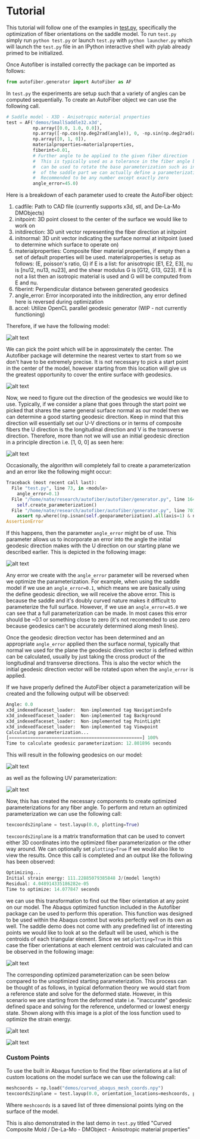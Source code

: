 # Tutorial
This tutorial will follow one of the examples in [test.py](../test.py), specifically the optimization of fiber orientations on the 
saddle model. To run `test.py` simply run `python test.py` or launch `test.py` with `python launcher.py` which will launch
the `test.py` file in an IPython interactive shell with pylab already primed to be initialized.

Once Autofiber is installed correctly the package can be imported as follows:
```python
from autofiber.generator import AutoFiber as AF
```

In `test.py` the experiments are setup such that a variety of angles can be computed sequentially. To create an AutoFiber
object we can use the following call.
```python
# Saddle model - X3D - Anisotropic material properties
test = AF('demos/SmallSaddle32.x3d',
          np.array([0.0, 1.0, 0.0]),
          np.array([-np.cos(np.deg2rad(angle)), 0, -np.sin(np.deg2rad(angle))]),
          np.array([0, 1, 0]),
          materialproperties=materialproperties,
          fiberint=0.01,
          # Further angle to be applied to the given fiber direction
          #  This is typically used as a tolerance in the fiber angle but
          #  can be used to rotate the base parameterization such as in the case
          #  of the saddle part we can actually define a parameterization easily at 45.0 degrees.
          #  Recommended to be any number except exactly zero
          angle_error=45.0)
```

Here is a breakdown of each parameter used to create the AutoFiber object:
1. cadfile: Path to CAD file (currently supports x3d, stl, and De-La-Mo DMObjects)
2. initpoint: 3D point closest to the center of the surface we would like to work on
3. initdirection: 3D unit vector representing the fiber direction at initpoint
4. initnormal: 3D unit vector indicating the surface normal at initpoint (used to determine which surface to operate on)
5. materialproperties: Composite fiber material properties, if empty then a set of default properties will be used.
materialproperties is setup as follows: (E, poisson's ratio, G) if E is a list: for anisotropic [E1, E2, E3],
nu is [nu12, nu13, nu23], and the shear modulus G is [G12, G13, G23]. If E is not a list then an isotropic material
is used and G will be computed from E and nu.
6. fiberint: Perpendicular distance between generated geodesics
7. angle_error: Error incorporated into the initdirection, any error defined here is reversed during optimization
8. accel: Utilize OpenCL parallel geodesic generator (WIP - not currently functioning)

Therefore, if we have the following model:

![alt text](images/saddlemodel.png "CAD model of saddle")

We can pick the point which will be in approximately the center. The Autofiber package will determine the nearest vertex
to start from so we don't have to be extremely precise. It is not necessary to pick a start point in the center of the model,
however starting from this location will give us the greatest opportunity to cover the entire surface with geodesics.

![alt text](images/saddlemodelwithstart.png "CAD model of saddle with start point")

Now, we need to figure out the direction of the geodesics we would like to use. Typically, if we consider a plane that goes
through the start point we picked that shares the same general surface normal as our model then we can determine a good
starting geodesic direction. Keep in mind that this direction will essentially set our U-V directions or in terms of
composite fibers the U direction is the longitudinal direction and V is the transverse direction. Therefore, more than not
we will use an initial geodesic direction in a principle direction i.e. [1, 0, 0] as seen here:

![alt text](images/saddlemodelwithdirection.png "CAD model of saddle with direction vector")

Occasionally, the algorithm will completely fail to create a parameterization and an error like the following might occur:
```python
Traceback (most recent call last):
  File "test.py", line 73, in <module>
    angle_error=0.1)
  File "/home/nate/research/autofiber/autofiber/generator.py", line 164, in __init__
    self.create_parameterization()
  File "/home/nate/research/autofiber/autofiber/generator.py", line 701, in create_parameterization
    assert np.where((np.isnan(self.geoparameterization).all(axis=1) & np.array(~mask)))[0].size == 0
AssertionError
```

If this happens, then the parameter `angle_error` might be of use. This parameter allows us to incorporate an error into
the angle the initial geodesic direction makes with the U direction on our starting plane we described earlier. This is
depicted in the following image:

![alt text](images/saddlemodelwitherror.png "CAD model of saddle with starting angle error")

Any error we create with the `angle_error` parameter will be reversed when we optimize the parameterization. For example,
when using the saddle model if we use an `angle_error=0.1`, which means we are basically using the define geodesic direction,
we will receive the above error. This is because the saddle and it's doubly curved nature makes it difficult to parameterize
the full surface. However, if we use an `angle_error=45.0` we can see that a full parameterization can be made. In most cases
this error should be ~0.1 or something close to zero (it's not recomended to use zero because geodesics can't be accurately
determined along mesh lines).

Once the geodesic direction vector has been determined and an appropriate `angle_error` applied then the surface normal,
typically that normal we used for the plane the geodesic direction vector is defined within can be calculated, usually
by just taking the cross product of the longitudinal and transverse directions. This is also the vector which the initial
geodesic direction vector will be rotated upon when the `angle_error` is applied.

If we have properly defined the AutoFiber object a parameterization will be created and the following output will be observed:
```python
Angle: 0.0
x3d_indexedfaceset_loader:  Non-implemented tag NavigationInfo
x3d_indexedfaceset_loader:  Non-implemented tag Background
x3d_indexedfaceset_loader:  Non-implemented tag PointLight
x3d_indexedfaceset_loader:  Non-implemented tag Viewpoint
Calculating parameterization...
[==================================================] 100%
Time to calculate geodesic parameterization: 12.801896 seconds
```

This will result in the following geodesics on our model:

![alt text](images/saddlemodelwithgeodesics.png "CAD model of saddle with geodesics")

as well as the following UV parameterization:

![alt text](images/saddlemodeluv.png "UV parameterization of saddle model")

Now, this has created the necessary components to create optimized parameterizations for any fiber angle. To perform and
return an optimized parameterization we can use the following call:
```python
texcoords2inplane = test.layup(0.0, plotting=True)
```

`texcoords2inplane` is a matrix transformation that can be used to convert either 3D coordinates into the optimized fiber
parameterization or the other way around. We can optionally set `plotting=True` if we would also like to view the results.
Once this call is completed and an output like the following has been observed:
```python
Optimizing...
Initial strain energy: 111.22885079385848 J/(model length)
Residual: 4.048914335186282e-05       
Time to optimize: 14.077847 seconds
```
we can use this transformation to find out the fiber orientation at any point on our model. The Abaqus optimized
function included in the Autofiber package can be used to perform this operation. This function was designed to be used
within the Abaqus context but works perfectly well on its own as well. The saddle demo does not come with any predefined
list of interesting points we would like to look at so the default will be used, which is the centroids of each triangular
element. Since we set `plotting=True` in this case the fiber orientations at each element centroid was calculated and
can be observed in the following image:

![alt text](images/saddlemodelorientations.png "Saddle model with fiber orientations at each element centroid")

The corresponding optimized parameterization can be seen below compared to the unoptimized starting parameterization. This
process can be thought of as follows, in typical deformation theory we would start from a reference state and solve for
the deformed state. However, in this scenario we are starting from the deformed state i.e. "inaccurate" geodesic defined space
and solving for the reference, undeformed or lowest energy state. Shown along with this image is a plot of the loss function
used to optimize the strain energy.

![alt text](images/saddlemodeloptimizeduv.png "Saddle model optimized parameterization")

![alt text](images/saddlemodelloss.png "Optimization loss function")

### Custom Points
To use the built in Abaqus function to find the fiber orientations at a list of custom locations on the model surface we
can use the following call:
```python
meshcoords = np.load("demos/curved_abaqus_mesh_coords.npy")
texcoords2inplane = test.layup(0.0, orientation_locations=meshcoords, plotting=True)
```

Where `meshcoords` is a saved list of three dimensional points lying on the surface of the model.

This is also demonstrated in the last demo in `test.py` titled "Curved Composite Mold / De-La-Mo - DMObject - Anisotropic material properties"